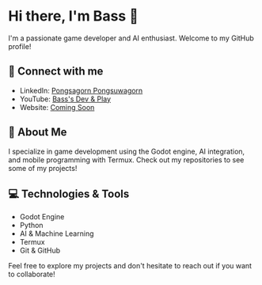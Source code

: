 # Hi there, I'm Bass 👋

I'm a passionate game developer and AI enthusiast. Welcome to my GitHub profile!

## 🔗 Connect with me

- LinkedIn: [Pongsagorn Pongsuwagorn](https://www.linkedin.com/in/pongsagorn-pongsuwagorn-4a7a902b9)
- YouTube: [Bass's Dev & Play](https://www.youtube.com/channel/UC6emrtiZcu4TMtDuZqFs-eA)
- Website: [Coming Soon](#)

## 🚀 About Me

I specialize in game development using the Godot engine, AI integration, and mobile programming with Termux. Check out my repositories to see some of my projects!

## 💻 Technologies & Tools

- Godot Engine
- Python
- AI & Machine Learning
- Termux
- Git & GitHub

Feel free to explore my projects and don't hesitate to reach out if you want to collaborate!
